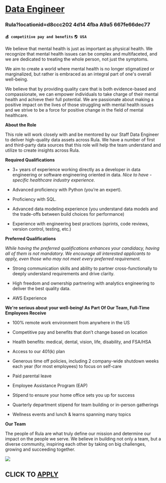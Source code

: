 # [Data Engineer](https://www.remotewlb.com/apply/data-engineer-82490)  
### Rula?locationid=d8ccc202 4d14 4fba A9a5 667fe66dec77  
#### `💰 competitive pay and benefits` `🌎 USA`  

We believe that mental health is just as important as physical health. We recognize that mental health issues can be complex and multifaceted, and we are dedicated to treating the whole person, not just the symptoms.

We aim to create a world where mental health is no longer stigmatized or marginalized, but rather is embraced as an integral part of one's overall well-being.

We believe that by providing quality care that is both evidence-based and compassionate, we can empower individuals to take charge of their mental health and achieve their full potential. We are passionate about making a positive impact on the lives of those struggling with mental health issues and we strive to be a force for positive change in the field of mental healthcare.

**About the Role**

This role will work closely with and be mentored by our Staff Data Engineer to deliver high-quality data assets across Rula. We have a number of first and third-party data sources that this role will help the team understand and utilize to create insights across Rula.

**Required Qualifications**

  * 3+ years of experience working directly as a developer in data engineering or software engineering oriented in data. _Nice to have - specific healthcare industry experience._

  * Advanced proficiency with Python (you’re an expert).

  * Proficiency with SQL.

  * Advanced data modeling experience (you understand data models and the trade-offs between build choices for performance)

  * Experience with engineering best practices (sprints, code reviews, version control, testing, etc.)

**Preferred Qualifications**

_While having the preferred qualifications enhances your candidacy, having all of them is not mandatory. We encourage all interested applicants to apply, even those who may not meet every preferred requirement._

  * Strong communication skills and ability to partner cross-functionally to deeply understand requirements and drive clarity.

  * High freedom and ownership partnering with analytics engineering to deliver the best quality data.

  * AWS Experience

**We're serious about your well-being! As Part Of Our Team, Full-Time Employees Receive**

  * 100% remote work environment from anywhere in the US

  * Competitive pay and benefits that don’t change based on location

  * Health benefits: medical, dental, vision, life, disability, and FSA/HSA 

  * Access to our 401(k) plan

  * Generous time off policies, including 2 company-wide shutdown weeks each year (for most employees) to focus on self-care

  * Paid parental leave

  * Employee Assistance Program (EAP) 

  * Stipend to ensure your home office sets you up for success

  * Quarterly department stipend for team building or in-person gatherings

  * Wellness events and lunch & learns spanning many topics

**Our Team**

The people of Rula are what truly define our mission and determine our impact on the people we serve. We believe in building not only a team, but a diverse community, inspiring each other by taking on big challenges, growing and succeeding together.

![](https://remotive.com/job/track/1900299/blank.gif?source=public_api)  
## CLICK TO [APPLY](https://www.remotewlb.com/apply/data-engineer-82490)

